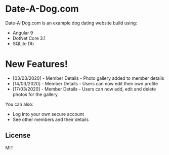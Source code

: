 # Date-A-Dog.com

Date-A-Dog.com is an example dog dating website build using:

  - Angular 9
  - DotNet Core 3.1
  - SQLite Db

# New Features!

  - [03/03/2020] - Member Details - Photo gallery added to member details
  - [14/03/2020] - Member Details - Users can now edit their own profile
  - [17/03/2020] - Member Details - Users can now add, edit and delete photos for the gallery


You can also:
  - Log into your own secure account
  - See other members and their details

License
----

MIT
